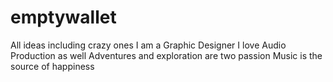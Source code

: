 # emptywallet
All ideas including crazy ones
I am a Graphic Designer
I love Audio Production as well
Adventures and exploration are two passion
Music is the source of happiness
